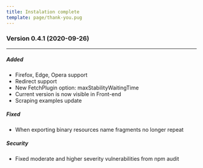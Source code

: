 ```yaml
---
title: Instalation complete
template: page/thank-you.pug
---
```

<h3 class="title">Version 0.4.1 (2020-09-26)</h3>
<hr/>

<h5 class="subtitle">Added</h5>

- Firefox, Edge, Opera support
- Redirect support
- New FetchPlugin option: maxStabilityWaitingTime
- Current version is now visible in Front-end
- Scraping examples update

<h5 class="subtitle">Fixed</h5>

- When exporting binary resources name fragments no longer repeat

<h5 class="subtitle">Security</h5>

- Fixed moderate and higher severity vulnerabilities from npm audit
